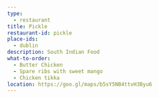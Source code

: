 ```yaml
---
type: 
  - restaurant
title: Pickle
restaurant-id: pickle 
place-ids:
  - dublin 
description: South Indian Food
what-to-order:
  - Butter Chicken
  - Spare ribs with sweet mango
  - Chicken tikka
location: https://goo.gl/maps/b5sY5NB4ttvH3Byu6
---
```

